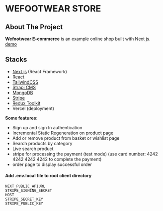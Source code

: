 # WEFOOTWEAR STORE

## About The Project

**Wefootwear E-commerce** is an example online shop built with Next js.
[demo](https://wefootwear.vercel.app/)

## Stacks

- [Next js](https://nextjs.org/) (React Framework)
- [React](reactjs.org)
- [TailwindCSS](https://tailwindcss.com/)
- [Strapi CMS](https://strapi.io/)
- [MongoDB](https://www.mongodb.com/cloud/atlas)
- [Stripe](https://stripe.com)
- [Redux Toolkit](https://redux-toolkit.js.org/)
- Vercel (deployment)

**Some features**:

- Sign up and sign In authentication
- Incremental Static Regeneration on product page
- Add or remove product from basket or wishlist page
- Search products by category
- Live search product
- stripe for processing the payment (test mode) 
(use card number: 4242 4242 4242 4242 to complete the payment)
- order page to display successful order


#### Add .env.local file to root client directory

```
NEXT_PUBLIC_APIURL
STRIPE_SIGNING_SECRET
HOST
STRIPE_SECRET_KEY
STRIPE_PUBLIC_KEY
```
